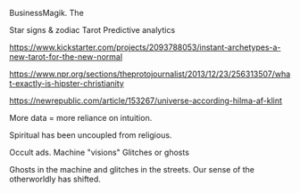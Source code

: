 ---
---

BusinessMagik. The 

Star signs & zodiac
Tarot
Predictive analytics

https://www.kickstarter.com/projects/2093788053/instant-archetypes-a-new-tarot-for-the-new-normal

https://www.npr.org/sections/theprotojournalist/2013/12/23/256313507/what-exactly-is-hipster-christianity

https://newrepublic.com/article/153267/universe-according-hilma-af-klint

More data = more reliance on intuition.

Spiritual has been uncoupled from religious.

Occult ads.
Machine "visions"
Glitches or ghosts

Ghosts in the machine and glitches in the streets. Our sense of the otherworldly has shifted.

